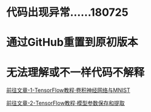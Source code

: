 # 代码出现异常……180725
# 通过GitHub重置到原初版本
# 无法理解或不一样代码不解释

[前往文章-1-TensorFlow教程·卷积神经网络与MNIST](https://zhuanlan.zhihu.com/p/40368124)

[前往文章-2-TensorFlow教程·模型参数保存和提取](https://zhuanlan.zhihu.com/p/40523154)
